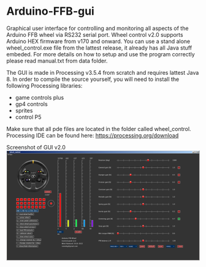 # Arduino-FFB-gui
Graphical user interface for controlling and monitoring all aspects of the Arduino FFB wheel via RS232 serial port. Wheel control v2.0 supports Arduino HEX firmware from v170 and onward. You can use a stand alone wheel_control.exe file from the lattest release, it already has all Java stuff embeded. For more details on how to setup and use the program correctly please read manual.txt from data folder.

The GUI is made in Processing v3.5.4 from scratch and requires lattest Java 8. In order to compile the source yourself, you will need to install the following Processing libraries:
- game controls plus
- gp4 controls
- sprites
- control P5

Make sure that all pde files are located in the folder called wheel_control. Processing IDE can be found here: https://processing.org/download

Screenshot of GUI v2.0
![plot](./data/Wheel_control_v2_0.png)
